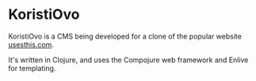# KoristiOvo

KoristiOvo is a CMS being developed for a clone of the popular website [usesthis.com](http://usesthis.com "the setup").

It's written in Clojure, and uses the Compojure web framework and Enlive for templating.
